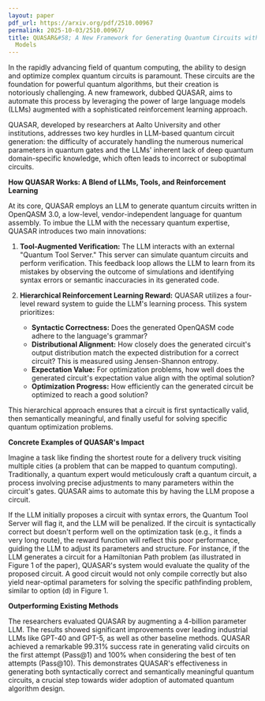 ```yaml
---
layout: paper
pdf_url: https://arxiv.org/pdf/2510.00967
permalink: 2025-10-03/2510.00967/
title: QUASAR&#58; A New Framework for Generating Quantum Circuits with Large Language
  Models
---
```




In the rapidly advancing field of quantum computing, the ability to design and optimize complex quantum circuits is paramount. These circuits are the foundation for powerful quantum algorithms, but their creation is notoriously challenging. A new framework, dubbed QUASAR, aims to automate this process by leveraging the power of large language models (LLMs) augmented with a sophisticated reinforcement learning approach.

QUASAR, developed by researchers at Aalto University and other institutions, addresses two key hurdles in LLM-based quantum circuit generation: the difficulty of accurately handling the numerous numerical parameters in quantum gates and the LLMs' inherent lack of deep quantum domain-specific knowledge, which often leads to incorrect or suboptimal circuits.

**How QUASAR Works: A Blend of LLMs, Tools, and Reinforcement Learning**

At its core, QUASAR employs an LLM to generate quantum circuits written in OpenQASM 3.0, a low-level, vendor-independent language for quantum assembly. To imbue the LLM with the necessary quantum expertise, QUASAR introduces two main innovations:

1.  **Tool-Augmented Verification:** The LLM interacts with an external "Quantum Tool Server." This server can simulate quantum circuits and perform verification. This feedback loop allows the LLM to learn from its mistakes by observing the outcome of simulations and identifying syntax errors or semantic inaccuracies in its generated code.

2.  **Hierarchical Reinforcement Learning Reward:** QUASAR utilizes a four-level reward system to guide the LLM's learning process. This system prioritizes:
    *   **Syntactic Correctness:** Does the generated OpenQASM code adhere to the language's grammar?
    *   **Distributional Alignment:** How closely does the generated circuit's output distribution match the expected distribution for a correct circuit? This is measured using Jensen-Shannon entropy.
    *   **Expectation Value:** For optimization problems, how well does the generated circuit's expectation value align with the optimal solution?
    *   **Optimization Progress:** How efficiently can the generated circuit be optimized to reach a good solution?

This hierarchical approach ensures that a circuit is first syntactically valid, then semantically meaningful, and finally useful for solving specific quantum optimization problems.

**Concrete Examples of QUASAR's Impact**

Imagine a task like finding the shortest route for a delivery truck visiting multiple cities (a problem that can be mapped to quantum computing). Traditionally, a quantum expert would meticulously craft a quantum circuit, a process involving precise adjustments to many parameters within the circuit's gates. QUASAR aims to automate this by having the LLM propose a circuit.

If the LLM initially proposes a circuit with syntax errors, the Quantum Tool Server will flag it, and the LLM will be penalized. If the circuit is syntactically correct but doesn't perform well on the optimization task (e.g., it finds a very long route), the reward function will reflect this poor performance, guiding the LLM to adjust its parameters and structure. For instance, if the LLM generates a circuit for a Hamiltonian Path problem (as illustrated in Figure 1 of the paper), QUASAR's system would evaluate the quality of the proposed circuit. A good circuit would not only compile correctly but also yield near-optimal parameters for solving the specific pathfinding problem, similar to option (d) in Figure 1.

**Outperforming Existing Methods**

The researchers evaluated QUASAR by augmenting a 4-billion parameter LLM. The results showed significant improvements over leading industrial LLMs like GPT-40 and GPT-5, as well as other baseline methods. QUASAR achieved a remarkable 99.31% success rate in generating valid circuits on the first attempt (Pass@1) and 100% when considering the best of ten attempts (Pass@10). This demonstrates QUASAR's effectiveness in generating both syntactically correct and semantically meaningful quantum circuits, a crucial step towards wider adoption of automated quantum algorithm design.